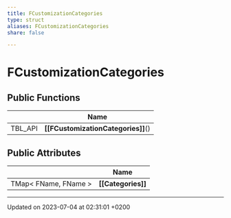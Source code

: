 ```yaml
---
title: FCustomizationCategories
type: struct
aliases: FCustomizationCategories
share: false

---
```


# FCustomizationCategories





## Public Functions

|                | Name           |
| -------------- | -------------- |
| TBL_API | **[[FCustomizationCategories]]**() |

## Public Attributes

|                | Name           |
| -------------- | -------------- |
| TMap< FName, FName > | **[[Categories]]**  |

-------------------------------

Updated on 2023-07-04 at 02:31:01 +0200